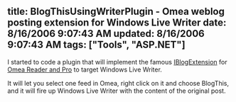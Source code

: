 title: BlogThisUsingWriterPlugin - Omea weblog posting extension for Windows Live Writer
date: 8/16/2006 9:07:43 AM
updated: 8/16/2006 9:07:43 AM
tags: ["Tools", "ASP.NET"]
---
I started to code a plugin that will implement the famous [IBlogExtension](http://www.pocketsoap.com/weblog/stories/2003/04/0023.html) for [Omea Reader and Pro](http://www.jetbrains.com/omea/) to target Windows Live Writer.

It will let you select one feed in Omea, right click on it and choose BlogThis, and it will fire up Windows Live Writer with the content of the original post.
